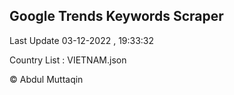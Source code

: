 

## Google Trends Keywords Scraper 
 
Last Update 03-12-2022 , 19:33:32

Country List :
VIETNAM.json



© Abdul Muttaqin 
